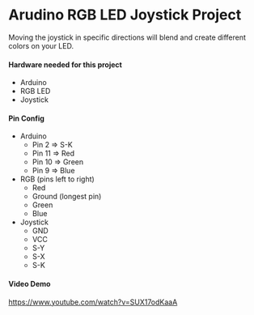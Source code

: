 # Arudino RGB LED Joystick Project

Moving the joystick in specific directions will blend and create different colors on your LED.

#### Hardware needed for this project
* Arduino
* RGB LED
* Joystick



#### Pin Config
* Arduino
	* Pin 2 => S-K
	* Pin 11 => Red
	* Pin 10 => Green
	* Pin 9 => Blue
* RGB (pins left to right)
	* Red
	* Ground (longest pin)
	* Green
	* Blue
* Joystick
	* GND
	* VCC
	* S-Y
	* S-X
	* S-K 


#### Video Demo
https://www.youtube.com/watch?v=SUX17odKaaA
